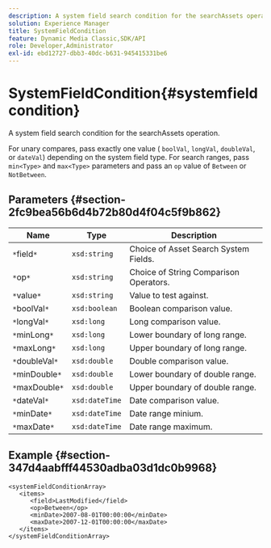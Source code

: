 ```yaml
---
description: A system field search condition for the searchAssets operation.
solution: Experience Manager
title: SystemFieldCondition
feature: Dynamic Media Classic,SDK/API
role: Developer,Administrator
exl-id: ebd12727-dbb3-40dc-b631-945415331be6
---
```

# SystemFieldCondition{#systemfieldcondition}

A system field search condition for the searchAssets operation.

 For unary compares, pass exactly one value ( `boolVal`, `longVal`, `doubleVal`, or `dateVal`) depending on the system field type. For search ranges, pass `min<Type>` and `max<Type>` parameters and pass an `op` value of `Between` or `NotBetween`. 

## Parameters {#section-2fc9bea56b6d4b72b80d4f04c5f9b862}

|  Name  | Type  | Description  |
|---|---|---|
|  `*`field`*`  | `xsd:string`  | Choice of Asset Search System Fields.  |
|  `*`op`*`  | `xsd:string`  | Choice of String Comparison Operators.  |
|  `*`value`*`  | `xsd:string`  | Value to test against.  |
|  `*`boolVal`*`  | `xsd:boolean`  | Boolean comparison value.  |
|  `*`longVal`*`  | `xsd:long`  | Long comparison value.  |
|  `*`minLong`*`  | `xsd:long`  | Lower boundary of long range.  |
|  `*`maxLong`*`  | `xsd:long`  | Upper boundary of long range.  |
|  `*`doubleVal`*`  | `xsd:double`  | Double comparison value.  |
|  `*`minDouble`*`  | `xsd:double`  | Lower boundary of double range.  |
|  `*`maxDouble`*`  | `xsd:double`  | Upper boundary of double range.  |
|  `*`dateVal`*`  | `xsd:dateTime`  | Date comparison value.  |
|  `*`minDate`*`  | `xsd:dateTime`  | Date range minium.  |
|  `*`maxDate`*`  | `xsd:dateTime`  | Date range maximum.  |

## Example {#section-347d4aabfff44530adba03d1dc0b9968}

```
<systemFieldConditionArray>
   <items>
      <field>LastModified</field>
      <op>Between</op>
      <minDate>2007-08-01T00:00:00</minDate>
      <maxDate>2007-12-01T00:00:00</maxDate>
   </items>
</systemFieldConditionArray>
```
